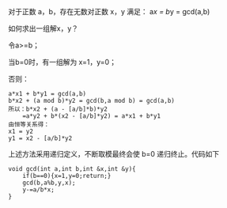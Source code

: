 对于正数 a，b，存在无数对正数 x，y 满足： a*x = b*y = gcd(a,b)

如何求出一组解x，y？

令a>=b；

当b=0时，有一组解为 x=1，y=0；

否则：

```
a*x1 + b*y1 = gcd(a,b)
b*x2 + (a mod b)*y2 = gcd(b,a mod b) = gcd(a,b)
所以：b*x2 + (a - [a/b]*b)*y2
	=a*y2 + b*(x2 - [a/b]*y2) = a*x1 + b*y1
由恒等关系得：
x1 = y2
y1 = x2 - [a/b]*y2
```

上述方法采用递归定义，不断取模最终会使 b=0 递归终止。代码如下
```
void gcd(int a,int b,int &x,int &y){
    if(b==0){x=1,y=0;return;}
    gcd(b,a%b,y,x);
    y-=a/b*x;
}
```
